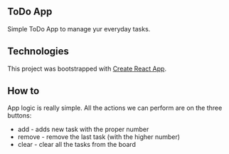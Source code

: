 ## ToDo App
Simple ToDo App to manage yur everyday tasks.

## Technologies
This project was bootstrapped with [Create React App](https://github.com/facebook/create-react-app).

## How to
App logic is really simple. All the actions we can perform are on the three buttons:

* add - adds new task with the proper number 
* remove - remove the last task (with the higher number)
* clear - clear all the tasks from the board
